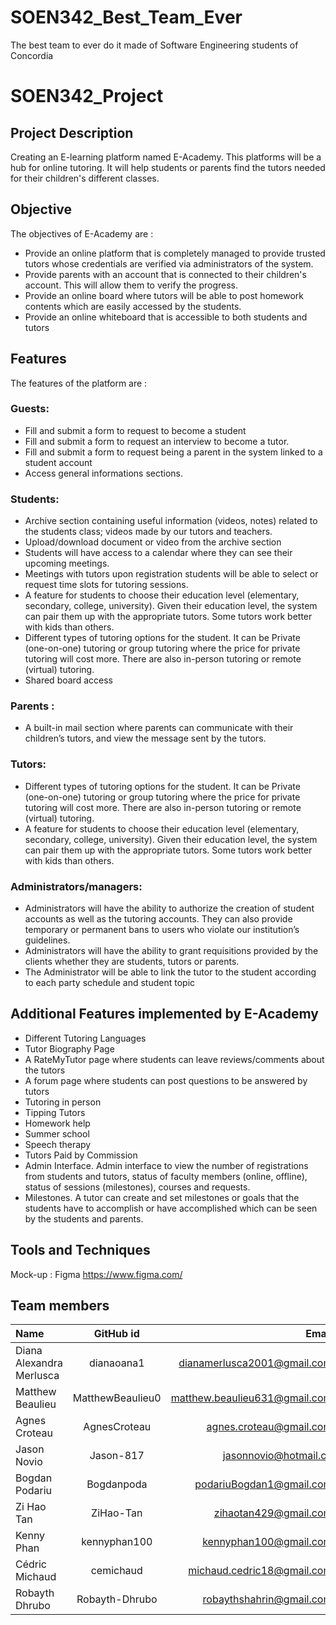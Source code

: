 # SOEN342_Best_Team_Ever
The best team to ever do it made of Software Engineering students of Concordia

# SOEN342_Project

## Project Description
Creating an E-learning platform named E-Academy. This platforms will be a hub for online tutoring. It will help students or parents  find the tutors needed for their children's different classes. 

## Objective

The objectives of E-Academy are :
- Provide an online platform that is completely managed to provide trusted tutors whose credentials are verified via administrators of the system.
- Provide parents with an account that is connected to their children's account. This will allow them to verify the progress.
- Provide an online board where tutors will be able to post homework contents which are easily accessed by the students.
- Provide an online whiteboard that is accessible to both students and tutors 

## Features
The features of the platform are :
### Guests: <br/>
- Fill and submit a form to request to become a student 
- Fill and submit a form to request an interview to become a tutor.
- Fill and submit a form to request being a parent in the system linked to a student account
- Access general informations sections.
### Students: <br/>
- Archive section containing useful information (videos, notes) related to the students class; videos made by our tutors and teachers.
- Upload/download document or video from the archive section
- Students will have access to a calendar where they can see their upcoming meetings.
- Meetings with  tutors upon registration students will be able to select or request time slots for tutoring sessions.
- A feature for students to choose their education level (elementary, secondary, college, university). Given their education level, the system can pair them up with the appropriate tutors. Some tutors work better with kids than others.
- Different types of tutoring options for the student. It can be Private (one-on-one) tutoring or group tutoring where the price for private tutoring will cost more. There are also in-person tutoring or remote (virtual) tutoring.
- Shared board access
### Parents : <br/>
- A built-in mail section where parents can communicate with their children’s tutors, and view the message sent by the tutors.
### Tutors: <br/>
- Different types of tutoring options for the student. It can be Private (one-on-one) tutoring or group tutoring where the price for private tutoring will cost more. There are also in-person tutoring or remote (virtual) tutoring.
- A feature for students to choose their education level (elementary, secondary, college, university). Given their education level, the system can pair them up with the appropriate tutors. Some tutors work better with kids than others.
### Administrators/managers: <br/>
-  Administrators will have the ability to authorize the creation of student accounts as well as the tutoring accounts. They can also provide temporary or permanent bans to users who violate our institution’s guidelines.
- Administrators will have the ability to grant requisitions provided by the clients whether they are students, tutors or parents.
- The Administrator will be able to link the tutor to the student according to each party schedule and student topic

## Additional Features implemented by E-Academy
- Different Tutoring Languages
- Tutor Biography Page
- A RateMyTutor page where students can leave reviews/comments about the tutors
- A forum page where students can post questions to be answered by tutors
- Tutoring in person
- Tipping Tutors
- Homework help
- Summer school
- Speech therapy
- Tutors Paid by Commission
- Admin Interface. Admin interface to view the number of registrations from students and tutors, status of faculty members (online, offline), status of sessions (milestones), courses and requests. 
- Milestones. A tutor can create and set milestones or goals that the students have to accomplish or have accomplished which can be seen by the students and parents.


## Tools and Techniques
Mock-up : Figma https://www.figma.com/

## Team members

| Name                     |      GitHub id   |                         Email |
| :----------------------- | :--------------: | ----------------------------: |
| Diana Alexandra Merlusca |    dianaoana1    |   dianamerlusca2001@gmail.com |
| Matthew Beaulieu         | MatthewBeaulieu0 | matthew.beaulieu631@gmail.com |
|    Agnes Croteau            |   AgnesCroteau      |    agnes.croteau@gmail.com   |
|     Jason Novio      |    Jason-817     |     jasonnovio@hotmail.ca      |   
|       Bogdan Podariu   | Bogdanpoda    | podariuBogdan1@gmail.com         |
|       Zi Hao Tan   | ZiHao-Tan    | zihaotan429@gmail.com         |
| Kenny Phan               | kennyphan100     | kennyphan100@gmail.com        |
| Cédric Michaud      |      cemichaud    |     michaud.cedric18@gmail.com
| Robayth Dhrubo               | Robayth-Dhrubo     | robaythshahrin@gmail.com        |


